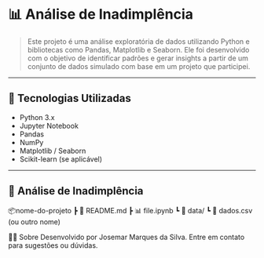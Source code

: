 # 📊 Análise de Inadimplência

> Este projeto é uma análise exploratória de dados utilizando Python e bibliotecas como Pandas, Matplotlib e Seaborn. Ele foi desenvolvido com o objetivo de identificar padrões e gerar insights a partir de um conjunto de dados simulado com base em um projeto que participei.

---

## 🧠 Tecnologias Utilizadas

- Python 3.x
- Jupyter Notebook
- Pandas
- NumPy
- Matplotlib / Seaborn
- Scikit-learn (se aplicável)

---

## 📁 Análise de Inadimplência

📦nome-do-projeto
┣ 📜 README.md
┣ 📊 file.ipynb
┗ 📂 data/
┗ 📄 dados.csv (ou outro nome)

🙋‍♂️ Sobre
Desenvolvido por Josemar Marques da Silva.
Entre em contato para sugestões ou dúvidas.

